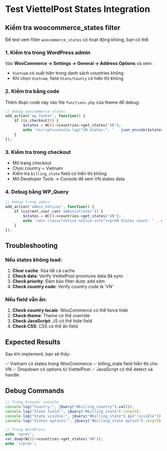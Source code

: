 # Test ViettelPost States Integration

## Kiểm tra woocommerce_states filter

Để test xem filter `woocommerce_states` có hoạt động không, bạn có thể:

### 1. Kiểm tra trong WordPress admin

Vào **WooCommerce → Settings → General → Address Options** và xem:

- `Vietnam` có xuất hiện trong danh sách countries không
- Khi chọn `Vietnam`, field `State/County` có hiển thị không

### 2. Kiểm tra bằng code

Thêm đoạn code này vào file `functions.php` của theme để debug:

```php
// Debug woocommerce_states
add_action('wp_footer', function() {
    if (is_checkout()) {
        $states = WC()->countries->get_states('VN');
        echo '<script>console.log("VN States:", ' . json_encode($states) . ');</script>';
    }
});
```

### 3. Kiểm tra trong checkout

- Mở trang checkout
- Chọn country = Vietnam
- Kiểm tra `billing_state` field có hiển thị không
- Mở Developer Tools → Console để xem VN states data

### 4. Debug bằng WP_Query

```php
// Debug trong admin
add_action('admin_notices', function() {
    if (current_user_can('administrator')) {
        $states = WC()->countries->get_states('VN');
        echo '<div class="notice notice-info"><p>VN States count: ' . count($states) . '</p></div>';
    }
});
```

## Troubleshooting

### Nếu states không load:

1. **Clear cache**: Xóa tất cả cache
2. **Check data**: Verify ViettelPost provinces data đã sync
3. **Check priority**: Đảm bảo filter được add sớm
4. **Check country code**: Verify country code là 'VN'

### Nếu field vẫn ẩn:

1. **Check country locale**: WooCommerce có thể force hide
2. **Check theme**: Theme có thể override
3. **Check JavaScript**: JS có thể hide field
4. **Check CSS**: CSS có thể ẩn field

## Expected Results

Sau khi implement, bạn sẽ thấy:

✅ Vietnam có states trong WooCommerce
✅ billing_state field hiển thị cho VN
✅ Dropdown có options từ ViettelPost
✅ JavaScript có thể detect và handle

## Debug Commands

```javascript
// Trong browser console
console.log("Country:", jQuery("#billing_country").val());
console.log("State field:", jQuery("#billing_state").length);
console.log("State visible:", jQuery("#billing_state").is(":visible"));
console.log("States options:", jQuery("#billing_state option").length);
```

```php
// Trong WordPress
echo '<pre>';
var_dump(WC()->countries->get_states('VN'));
echo '</pre>';
```
